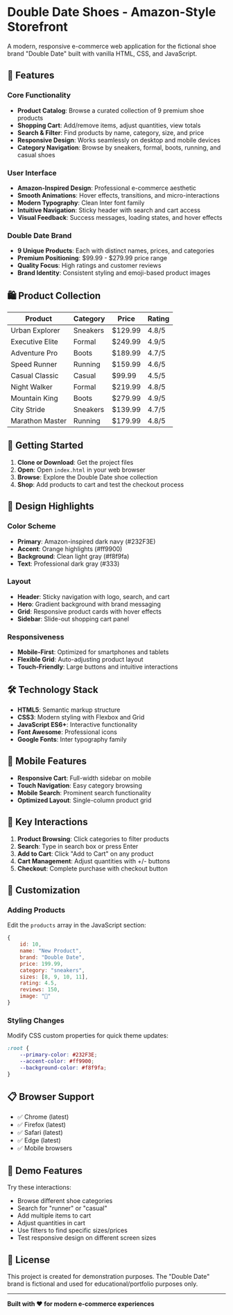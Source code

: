 # Double Date Shoes - Amazon-Style Storefront

A modern, responsive e-commerce web application for the fictional shoe brand "Double Date" built with vanilla HTML, CSS, and JavaScript.

## 🌟 Features

### Core Functionality
- **Product Catalog**: Browse a curated collection of 9 premium shoe products
- **Shopping Cart**: Add/remove items, adjust quantities, view totals
- **Search & Filter**: Find products by name, category, size, and price
- **Responsive Design**: Works seamlessly on desktop and mobile devices
- **Category Navigation**: Browse by sneakers, formal, boots, running, and casual shoes

### User Interface
- **Amazon-Inspired Design**: Professional e-commerce aesthetic
- **Smooth Animations**: Hover effects, transitions, and micro-interactions
- **Modern Typography**: Clean Inter font family
- **Intuitive Navigation**: Sticky header with search and cart access
- **Visual Feedback**: Success messages, loading states, and hover effects

### Double Date Brand
- **9 Unique Products**: Each with distinct names, prices, and categories
- **Premium Positioning**: $99.99 - $279.99 price range
- **Quality Focus**: High ratings and customer reviews
- **Brand Identity**: Consistent styling and emoji-based product images

## 🛍️ Product Collection

| Product | Category | Price | Rating |
|---------|----------|-------|--------|
| Urban Explorer | Sneakers | $129.99 | 4.8/5 |
| Executive Elite | Formal | $249.99 | 4.9/5 |
| Adventure Pro | Boots | $189.99 | 4.7/5 |
| Speed Runner | Running | $159.99 | 4.6/5 |
| Casual Classic | Casual | $99.99 | 4.5/5 |
| Night Walker | Formal | $219.99 | 4.8/5 |
| Mountain King | Boots | $279.99 | 4.9/5 |
| City Stride | Sneakers | $139.99 | 4.7/5 |
| Marathon Master | Running | $179.99 | 4.8/5 |

## 🚀 Getting Started

1. **Clone or Download**: Get the project files
2. **Open**: Open `index.html` in your web browser
3. **Browse**: Explore the Double Date shoe collection
4. **Shop**: Add products to cart and test the checkout process

## 🎨 Design Highlights

### Color Scheme
- **Primary**: Amazon-inspired dark navy (#232F3E)
- **Accent**: Orange highlights (#ff9900)
- **Background**: Clean light gray (#f8f9fa)
- **Text**: Professional dark gray (#333)

### Layout
- **Header**: Sticky navigation with logo, search, and cart
- **Hero**: Gradient background with brand messaging
- **Grid**: Responsive product cards with hover effects
- **Sidebar**: Slide-out shopping cart panel

### Responsiveness
- **Mobile-First**: Optimized for smartphones and tablets
- **Flexible Grid**: Auto-adjusting product layout
- **Touch-Friendly**: Large buttons and intuitive interactions

## 🛠️ Technology Stack

- **HTML5**: Semantic markup structure
- **CSS3**: Modern styling with Flexbox and Grid
- **JavaScript ES6+**: Interactive functionality
- **Font Awesome**: Professional icons
- **Google Fonts**: Inter typography family

## 📱 Mobile Features

- **Responsive Cart**: Full-width sidebar on mobile
- **Touch Navigation**: Easy category browsing
- **Mobile Search**: Prominent search functionality
- **Optimized Layout**: Single-column product grid

## 🎯 Key Interactions

1. **Product Browsing**: Click categories to filter products
2. **Search**: Type in search box or press Enter
3. **Add to Cart**: Click "Add to Cart" on any product
4. **Cart Management**: Adjust quantities with +/- buttons
5. **Checkout**: Complete purchase with checkout button

## 🔧 Customization

### Adding Products
Edit the `products` array in the JavaScript section:

```javascript
{
    id: 10,
    name: "New Product",
    brand: "Double Date",
    price: 199.99,
    category: "sneakers",
    sizes: [8, 9, 10, 11],
    rating: 4.5,
    reviews: 150,
    image: "👟"
}
```

### Styling Changes
Modify CSS custom properties for quick theme updates:

```css
:root {
    --primary-color: #232F3E;
    --accent-color: #ff9900;
    --background-color: #f8f9fa;
}
```

## 📋 Browser Support

- ✅ Chrome (latest)
- ✅ Firefox (latest)
- ✅ Safari (latest)
- ✅ Edge (latest)
- ✅ Mobile browsers

## 🎉 Demo Features

Try these interactions:
- Browse different shoe categories
- Search for "runner" or "casual"
- Add multiple items to cart
- Adjust quantities in cart
- Use filters to find specific sizes/prices
- Test responsive design on different screen sizes

## 📄 License

This project is created for demonstration purposes. The "Double Date" brand is fictional and used for educational/portfolio purposes only.

---

**Built with ❤️ for modern e-commerce experiences**
